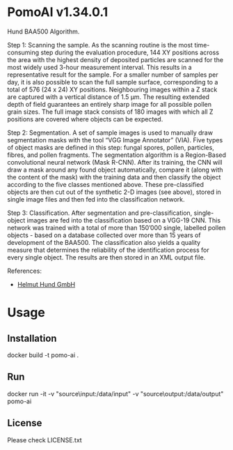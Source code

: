 # PomoAI v1.34.0.1

Hund BAA500 Algorithm.

Step 1: Scanning the sample. As the scanning routine is the most time-consuming step during the evaluation procedure, 144 XY positions across the area with the highest density of deposited particles are scanned for the most widely used 3-hour measurement interval. This results in a representative result for the sample. For a smaller number of samples per day, it is also possible to scan the full sample surface, corresponding to a total of 576 (24 x 24) XY positions. Neighbouring images within a Z stack are captured with a vertical distance of 1.5 µm. The resulting extended depth of field guarantees an entirely sharp image for all possible pollen grain sizes. The full image stack consists of 180 images with which all Z positions are covered where objects can be expected.

Step 2: Segmentation. A set of sample images is used to manually draw segmentation masks with the tool “VGG Image Annotator” (VIA). Five types of object masks are defined in this step: fungal spores, pollen, particles, fibres, and pollen fragments. The segmentation algorithm is a Region-Based convolutional neural network (Mask R-CNN). After its training, the CNN will draw a mask around any found object automatically, compare it (along with the content of the mask) with the training data and then classify the object according to the five classes mentioned above. These pre-classified objects are then cut out of the synthetic 2-D images (see above), stored in single image files and then fed into the classification network.

Step 3: Classification. After segmentation and pre-classification, single-object images are fed into the classification based on a VGG-19 CNN. This network was trained with a total of more than 150’000 single, labelled pollen objects - based on a database collected over more than 15 years of development of the BAA500.
The classification also yields a quality measure that determines the reliability of the identification process for every single object. The results are then stored in an XML output file. 



References:
- [Helmut Hund GmbH](https://www.hund.de)


# Usage

## Installation
docker build -t pomo-ai .

## Run
docker run -it -v "source\input:/data/input" -v "source\output:/data/output" pomo-ai

## License
Please check LICENSE.txt
